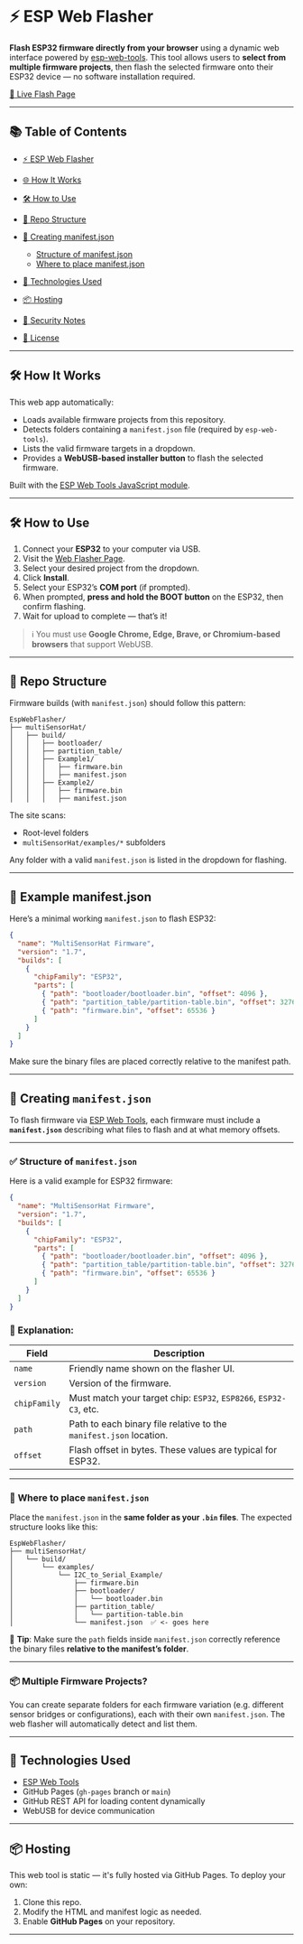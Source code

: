 # ⚡ ESP Web Flasher

**Flash ESP32 firmware directly from your browser** using a dynamic web interface powered by [esp-web-tools](https://github.com/esphome/esp-web-tools).
This tool allows users to **select from multiple firmware projects**, then flash the selected firmware onto their ESP32 device — no software installation required.

[🔗 Live Flash Page](https://dhaivatjoshi.github.io/EspWebFlasher/)

---

## 📚 Table of Contents

* [⚡ ESP Web Flasher](#-esp-web-flasher)
* [🌐 How It Works](#-how-it-works)
* [🛠 How to Use](#-how-to-use)
* [📁 Repo Structure](#-repo-structure)
* [📄 Creating manifest.json](#-creating-manifestjson)

  * [Structure of manifest.json](#structure-of-manifestjson)
  * [Where to place manifest.json](#where-to-place-manifestjson)
* [🧠 Technologies Used](#-technologies-used)
* [📦 Hosting](#-hosting)
* [🔐 Security Notes](#-security-notes)
* [📢 License](#-license)

---

## 🛠 How It Works

This web app automatically:

* Loads available firmware projects from this repository.
* Detects folders containing a `manifest.json` file (required by `esp-web-tools`).
* Lists the valid firmware targets in a dropdown.
* Provides a **WebUSB-based installer button** to flash the selected firmware.

Built with the [ESP Web Tools JavaScript module](https://github.com/esphome/esp-web-tools).

---

## 🛠 How to Use

1. Connect your **ESP32** to your computer via USB.
2. Visit the [Web Flasher Page](https://dhaivatjoshi.github.io/EspWebFlasher/).
3. Select your desired project from the dropdown.
4. Click **Install**.
5. Select your ESP32’s **COM port** (if prompted).
6. When prompted, **press and hold the BOOT button** on the ESP32, then confirm flashing.
7. Wait for upload to complete — that’s it!

> ℹ️ You must use **Google Chrome, Edge, Brave, or Chromium-based browsers** that support WebUSB.

---

## 📁 Repo Structure

Firmware builds (with `manifest.json`) should follow this pattern:

```
EspWebFlasher/
├── multiSensorHat/
│   ├── build/
│   │   ├── bootloader/
│   │   ├── partition_table/
│   │   ├── Example1/
│   │   │   ├── firmware.bin
│   │   │   ├── manifest.json
│   │   ├── Example2/
│   │   │   ├── firmware.bin
│   │   │   ├── manifest.json
```

The site scans:

* Root-level folders
* `multiSensorHat/examples/*` subfolders

Any folder with a valid `manifest.json` is listed in the dropdown for flashing.

---

## 📄 Example manifest.json

Here’s a minimal working `manifest.json` to flash ESP32:

```json
{
  "name": "MultiSensorHat Firmware",
  "version": "1.7",
  "builds": [
    {
      "chipFamily": "ESP32",
      "parts": [
        { "path": "bootloader/bootloader.bin", "offset": 4096 },
        { "path": "partition_table/partition-table.bin", "offset": 32768 },
        { "path": "firmware.bin", "offset": 65536 }
      ]
    }
  ]
}
```

Make sure the binary files are placed correctly relative to the manifest path.

---

## 📄 Creating `manifest.json`

To flash firmware via [ESP Web Tools](https://github.com/esphome/esp-web-tools), each firmware must include a **`manifest.json`** describing what files to flash and at what memory offsets.

---

### ✅ **Structure of `manifest.json`**

Here is a valid example for ESP32 firmware:

```json
{
  "name": "MultiSensorHat Firmware",
  "version": "1.7",
  "builds": [
    {
      "chipFamily": "ESP32",
      "parts": [
        { "path": "bootloader/bootloader.bin", "offset": 4096 },
        { "path": "partition_table/partition-table.bin", "offset": 32768 },
        { "path": "firmware.bin", "offset": 65536 }
      ]
    }
  ]
}
```

### 🔧 Explanation:

| Field        | Description                                                        |
| ------------ | ------------------------------------------------------------------ |
| `name`       | Friendly name shown on the flasher UI.                             |
| `version`    | Version of the firmware.                                           |
| `chipFamily` | Must match your target chip: `ESP32`, `ESP8266`, `ESP32-C3`, etc.  |
| `path`       | Path to each binary file relative to the `manifest.json` location. |
| `offset`     | Flash offset in bytes. These values are typical for ESP32.         |

---

### 📂 **Where to place `manifest.json`**

Place the `manifest.json` in the **same folder as your `.bin` files**. The expected structure looks like this:

```
EspWebFlasher/
├── multiSensorHat/
│   └── build/
│       └── examples/
│           └── I2C_to_Serial_Example/
│               ├── firmware.bin
│               ├── bootloader/
│               │   └── bootloader.bin
│               ├── partition_table/
│               │   └── partition-table.bin
│               └── manifest.json  ✅ <- goes here
```

📝 **Tip**: Make sure the `path` fields inside `manifest.json` correctly reference the binary files **relative to the manifest’s folder**.

---

### 📦 Multiple Firmware Projects?

You can create separate folders for each firmware variation (e.g. different sensor bridges or configurations), each with their own `manifest.json`. The web flasher will automatically detect and list them.

---

## 🧠 Technologies Used

* [ESP Web Tools](https://github.com/esphome/esp-web-tools)
* GitHub Pages (`gh-pages` branch or `main`)
* GitHub REST API for loading content dynamically
* WebUSB for device communication

---

## 📦 Hosting

This web tool is static — it's fully hosted via GitHub Pages.
To deploy your own:

1. Clone this repo.
2. Modify the HTML and manifest logic as needed.
3. Enable **GitHub Pages** on your repository.

---
